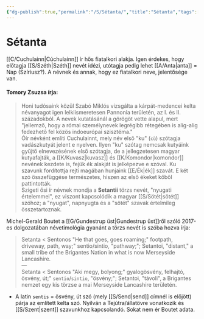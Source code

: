 ```yaml
---
{"dg-publish":true,"permalink":"/S/Sétanta/","title":"Sétanta","tags":["Englishtexttranslated"],"created":"2023-11-21T12:44","updated":"2025-05-23T19:19"}
---
```



# Sétanta

[[C/Cuchulainn\|Cúchulainn]] ír hős fiatalkori alakja. Igen érdekes, hogy előtagja [[S/Széth\|Széth]] nevét idézi, utótagja pedig lehet [[A/Anta\|anta]] = Nap (Szíriusz?). A névnek és annak, hogy ez fiatalkori neve, jelentősége van.  
  

#### Tomory Zsuzsa írja:

> Honi tudósaink közül Szabó Miklós vizsgálta a kárpát-medencei kelta névanyagot igen lelkiismeretesen Pannonia területén, az I. és II. századokból. A nevek kutatásánál a görögöt vette alapul, mert "jellemző, hogy a római személynevek legrégibb rétegében is alig-alig fedezhető fel közös indoeurópai szisztéma."  
> Óír névként említi Cuchulainnt, mely név első "ku" (`cù`) szótagja vadászkutyát jelent e nyelven. Ilyen "ku" szótag nemcsak kutyáink gyűjtő elnevezésének első szótagja, de a jellegzetesen magyar kutyafajták, a [[K/Kuvasz\|kuvasz]] és [[K/Komondor\|komondor]] nevének kezdete is, fejük ék alakját is jelképezve e szóval. Ku szavunk fordítottja rejti magában hunjaink [[E/Ék\|ék]] szavát. E két szó összefüggése természetes, hiszen az első ékeket kőből pattintották.  
> Szigeti ősi ír névnek mondja a **Setantii** törzs nevét, "nyugati értelemmel", ez viszont kapcsolódik a magyar [[S/Sötét\|sötét]] szóhoz; a "nyugat", napnyugta és a "sötét" szavak értelmileg összetartoznak.  

Michel-Gerald Boutet a [[G/Gundestrup üst\|Gundestrup üst]]ről szóló 2017-es dolgozatában névetimológia gyanánt a törzs nevét is szóba hozva írja:  
> Setanta < Sentonos "He that goes, goes roaming;" footpath, driveway, path, way;" sentio/sintio, "pathway;"; Setantoi, "distant," a small tribe of the Brigantes Nation in what is now Merseyside Lancashire.  
> —  
> Setanta < Sentonos "Aki megy, bolyong;" gyalogösvény, felhajtó, ösvény, út;" `sentio`/`sintio`, "ösvény;"; Setantoi, "távoli", a Brigantes nemzet egy kis törzse a mai Merseyside Lancashire területén.  
- A latin `sentis` = ösvény, út szó (mely [[S/Send\|send]] címnél is előjött) párja az említett kelta szó. Nyilván a Tejútra/állatövre vonatkozik és [[S/Szent\|szent]] szavunkhoz kapcsolandó. Sokat nem ér Boutet adata.